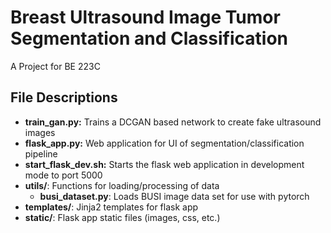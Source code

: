 # Breast Ultrasound Image Tumor Segmentation and Classification
A Project for BE 223C


## File Descriptions
- __train_gan.py:__ Trains a DCGAN based network to create fake ultrasound images
- __flask_app.py:__ Web application for UI of segmentation/classification pipeline
- __start_flask_dev.sh:__ Starts the flask web application in development mode to port 5000
- __utils/__: Functions for loading/processing of data
	- __busi_dataset.py__: Loads BUSI image data set for use with pytorch
- __templates/__: Jinja2 templates for flask app
- __static/__: Flask app static files (images, css, etc.)

